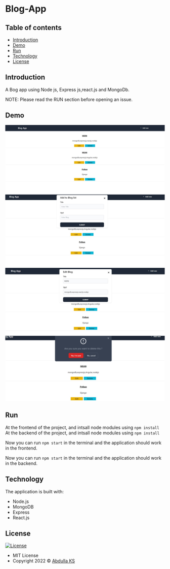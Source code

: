 # Blog-App
## Table of contents

- [Introduction](#introduction)
- [Demo](#Demo)
- [Run](#run)
- [Technology](#technology)
- [License](#license)

## Introduction

A Bog app  using Node js, Express js,react.js and MongoDb.

NOTE: Please read the RUN section before opening an issue.

## Demo

![screenshot](https://github.com/Abdullaks/Blog-App/blob/master/homepage.jpg)
![screenshot](https://github.com/Abdullaks/Blog-App/blob/master/Add%20blog%20popup.jpg)
![screenshot](https://github.com/Abdullaks/Blog-App/blob/master/edit%20blog%20popup.jpg)
![screenshot](https://github.com/Abdullaks/Blog-App/blob/master/delete%20confirm%20popup.jpg)






## Run



 At the frontend of the project, and intsall node modules using  `npm install`
 At the backend of the project, and intsall node modules using  `npm install`


Now you can run `npm start` in the terminal and the application should work in the frontend.

Now you can run `npm start` in the terminal and the application should work in the backend.



## Technology

The application is built with:

- Node.js 
- MongoDB
- Express 
- React.js 




## License

[![License](https://img.shields.io/:License-MIT-blue.svg?style=flat-square)](http://badges.mit-license.org)

- MIT License
- Copyright 2022 © [Abdulla KS](https://github.com/Abdullaks/)
